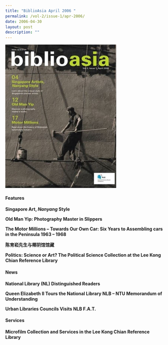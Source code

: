```yaml
---
title: "BiblioAsia April 2006 "
permalink: /vol-2/issue-1/apr-2006/
date: 2006-04-30
layout: post
description: ""
---
```

<img style="width: 350px; height: 450px;" src="/images/vol-2-issue-1/Apr06.JPG">

#### **Features**

**Singapore Art, <i>Nanyang</i> Style**<br>

**Old Man Yip: Photography Master in Slippers**<br>

**The Motor Millions – Towards Our Own Car: Six Years to Assembling cars in the Peninsula 1963 – 1968**<br>

**陈育崧先生与椰阴馆馆藏**<br>

**Politics: Science or Art? The Political Science Collection at the Lee Kong Chian Reference Library**<br>

#### **News** 

**National Library (NL) Distinguished Readers**<br>

**Queen Elizabeth II Tours the National Library NLB – NTU Memorandum of Understanding**<br>

**Urban Libraries Councils Visits NLB F.A.T.**<br>

#### **Services**

**Microfilm Collection and Services in the Lee Kong Chian Reference Library**<br>
